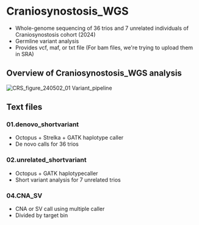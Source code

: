 # Craniosynostosis_WGS
- Whole-genome sequencing of 36 trios and 7 unrelated individuals of Craniosynostosis cohort (2024)
- Germline variant analysis
- Provides vcf, maf, or txt file (For bam files, we're trying to upload them in SRA)

## Overview of Craniosynostosis_WGS analysis

![CRS_figure_240502_01 Variant_pipeline](https://github.com/goldpm1/craniosynostosis/assets/62455201/9d0ce648-053d-4bff-a805-53cfa9620f62)

## Text files
### 01.denovo_shortvariant
- Octopus + Strelka + GATK haplotype caller
- De novo calls for 36 trios
### 02.unrelated_shortvariant
- Octopus + GATK haplotypecaller
- Short variant analysis for 7 unrelated trios
### 04.CNA_SV
- CNA or SV call using multiple caller
- Divided by target bin
